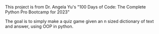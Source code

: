 This project is from Dr. Angela Yu's "100 Days of Code: The Complete Python Pro Bootcamp for 2023"

The goal is to simply make a quiz game given an n sized dictionary of text and answer, using OOP in python.
